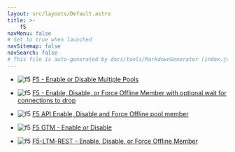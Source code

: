 ```yaml
---
layout: src/layouts/Default.astro
title: >-
    f5
navMenu: false
# Set to true when launched
navSitemap: false
navSearch: false
# This file is auto-generated by docs/tools/MarkdownGenerator (index.js)
---
```


<ul>

<li>

![f5](https://i.octopus.com/library/step-templates/f5.png) [F5 - Enable or Disable Multiple Pools](/integrations/f5/f5-enable-or-disable-multiple-pools)

</li>
        
<li>

![f5](https://i.octopus.com/library/step-templates/f5.png) [F5 - Enable, Disable, or Force Offline Member with optional wait for connections to drop](/integrations/f5/f5-enable-disable-or-force-offline-member-with-optional-wait-for-connections-to-drop)

</li>
        
<li>

![f5](https://i.octopus.com/library/step-templates/f5.png) [F5 API Enable, Disable and Force Offline pool member](/integrations/f5/f5-api-enable-disable-and-force-offline-pool-member)

</li>
        
<li>

![f5](https://i.octopus.com/library/step-templates/f5.png) [F5 GTM - Enable or Disable](/integrations/f5/f5-gtm-enable-or-disable)

</li>
        
<li>

![f5](https://i.octopus.com/library/step-templates/f5.png) [F5-LTM-REST - Enable, Disable, or Force Offline Member](/integrations/f5/f5-ltm-rest-enable-disable-or-force-offline-member)

</li>
        
</ul>
